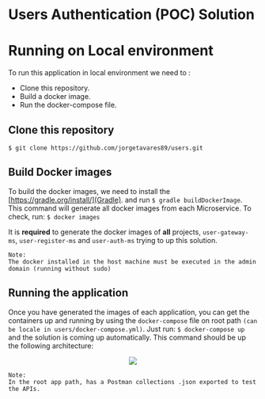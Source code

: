 # Users Authentication (POC) Solution


# Running on Local environment

To run this application in local environment we need to :

 * Clone this repository.
 * Build a docker image. 
 * Run the docker-compose file.
 

## Clone this repository

`$ git clone https://github.com/jorgetavares89/users.git`

## Build Docker images

To build the docker images, we need to install the [https://gradle.org/install/](Gradle). and run `$ gradle buildDockerImage`. This command will generate all docker images from each Microservice. To check, run: `$ docker images`

It is **required** to generate the docker images of **all** projects, `user-gateway-ms`, `user-register-ms` and `user-auth-ms` trying to up this solution.

	Note: 
	The docker installed in the host machine must be executed in the admin domain (running without sudo)
	
## Running the application

Once you have generated the images of each application, you can get the containers up and running by using the `docker-compose` file on root path `(can be locale in users/docker-compose.yml)`.  Just run:  `$ docker-compose up` and the solution is coming up automatically. This command should be up the following architecture:

<p align="center"><img src="https://"/></p>

	Note:
	In the root app path, has a Postman collections .json exported to test the APIs.

